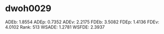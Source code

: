 # dwoh0029

ADEb: 1.8554
ADEp: 0.7352
ADEv: 2.2175
FDEb: 3.5082
FDEp: 1.4136
FDEv: 4.0102
Rank: 513
WSADE: 1.2781
WSFDE: 2.3937